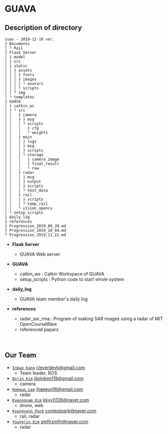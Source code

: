 # GUAVA


## Description of directory
```
cuav - 2019-12-19 ver.
├ Documents
│ └ Rail
├ Flask Server
│ ├ model
│ ├ src
│ ├ static
│ │ ├ assets
│ │ │ ├ fonts
│ │ │ ├ images
│ │ │ │ └ avatars
│ │ │ └ scripts
│ │ └ img
│ └ templates
├ GUAVA
│ ├ catkin_ws 
│ ├ └ src
│ │   ├ camera
│ │   ├ ├ msg
│ │   │ └ scripts
│ │   │   ├ cfg
│ │   │   └ weights
│ │   ├ main
│ │   │ ├ logs
│ │   │ ├ msg
│ │   │ ├ scripts
│ │   │ └ storage
│ │   │   ├ camera_image
│ │   │   ├ final_result
│ │   │   └ raw
│ │   ├ radar
│ │   │ ├ msg
│ │   │ ├ output
│ │   │ ├ scripts
│ │   │ └ test_data 
│ │   ├ rail
│ │   │ ├ scripts
│ │   │ └ temp_rail
│ │   └ vision_opencv
│ └ setup_scripts
├ daily_log
├ references
├ Progression_2019_09_20.md
├ Progression_2019_10_04.md
└ Progression_2019_11_22.md

```
* **Flask Server**  
  * GUAVA Web server

* **GUAVA**  
  * catkin_ws : Catkin Workspace of GUAVA  
  * setup_scripts : Python code to start whole system

* **daily_log**  
  * GUAVA team member's daily log

* **references**  
  * radar_sar_rma : Program of making SAR images using a radar of MIT OpenCourseWare
  * referenced papars

</br>


## Our Team
- [`Inbae Kang`](https://github.com/cleverdevk) cleverdevk@gmail.com
  - Team leader, ROS
- [`Dojin Kim`](https://github.com/dojinkimm) dojinkim119@gmail.com
  - camera
- [`Haeeun Lee`](https://github.com/ihaeeun) ihaeeun16@gmail.com
  - radar
- [`Kyeongnam Kim`](https://github.com/kimkyeongnam) kkyy0126@naver.com
  - drone, web
- [`Kyungyeon Park`](https://github.com/contestpark) contestpark@naver.com
  - rail, radar
- [`Youngjin Kim`](https://github.com/ANGJIN) zmfjrxmfjr@naver.com
  - radar
